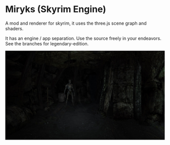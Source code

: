 # Miryks (Skyrim Engine)

A mod and renderer for skyrim, it uses the three.js scene graph and shaders.

It has an engine / app separation. Use the source freely in your endeavors. See the branches for legendary-edition.

![preview](dark-sse_k3N7K33sa8.jpg)
